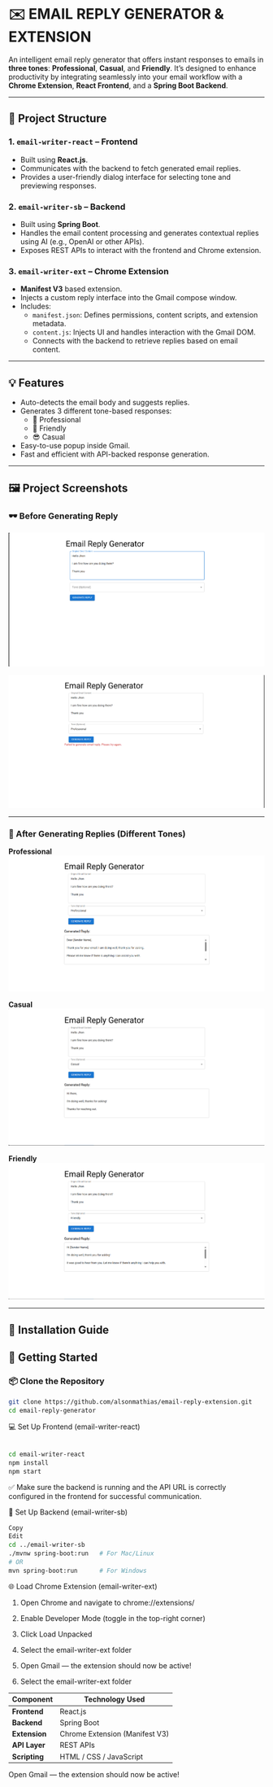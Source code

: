 # ✉️ EMAIL REPLY GENERATOR & EXTENSION

An intelligent email reply generator that offers instant responses to emails in **three tones**: **Professional**, **Casual**, and **Friendly**. It’s designed to enhance productivity by integrating seamlessly into your email workflow with a **Chrome Extension**, **React Frontend**, and a **Spring Boot Backend**.

---

## 📁 Project Structure

### 1. `email-writer-react` – Frontend
- Built using **React.js**.
- Communicates with the backend to fetch generated email replies.
- Provides a user-friendly dialog interface for selecting tone and previewing responses.

### 2. `email-writer-sb` – Backend
- Built using **Spring Boot**.
- Handles the email content processing and generates contextual replies using AI (e.g., OpenAI or other APIs).
- Exposes REST APIs to interact with the frontend and Chrome extension.

### 3. `email-writer-ext` – Chrome Extension
- **Manifest V3** based extension.
- Injects a custom reply interface into the Gmail compose window.
- Includes:
  - `manifest.json`: Defines permissions, content scripts, and extension metadata.
  - `content.js`: Injects UI and handles interaction with the Gmail DOM.
  - Connects with the backend to retrieve replies based on email content.

---

## 💡 Features

- Auto-detects the email body and suggests replies.
- Generates 3 different tone-based responses:
  - 🎩 Professional
  - 🙂 Friendly
  - 😎 Casual
- Easy-to-use popup inside Gmail.
- Fast and efficient with API-backed response generation.

---

## 🖼️ Project Screenshots

### 🕶️ Before Generating Reply

![Without Reply](./without_reply.png)

![Failed Reply](./failed_reply.png)

---

### 💬 After Generating Replies (Different Tones)

**Professional**
![Professional Reply](./professional_reply.png)

**Casual**
![Casual Reply](./casual_reply.png)

**Friendly**
![Friendly Reply](./friendly_reply.png)

---

## 🚀 Installation Guide

## 🚀 Getting Started

### 📦 Clone the Repository

```bash
git clone https://github.com/alsonmathias/email-reply-extension.git
cd email-reply-generator
```
💻 Set Up Frontend (email-writer-react)
```bash

cd email-writer-react
npm install
npm start
```
✅ Make sure the backend is running and the API URL is correctly configured in the frontend for successful communication.

🧩 Set Up Backend (email-writer-sb)
```bash
Copy
Edit
cd ../email-writer-sb
./mvnw spring-boot:run   # For Mac/Linux
# OR
mvn spring-boot:run      # For Windows
```
🌐 Load Chrome Extension (email-writer-ext)


1. Open Chrome and navigate to chrome://extensions/

2. Enable Developer Mode (toggle in the top-right corner)

3. Click Load Unpacked

4. Select the email-writer-ext folder

5. Open Gmail — the extension should now be active!

6. Select the email-writer-ext folder

| Component     | Technology Used                |
| ------------- | ------------------------------ |
| **Frontend**  | React.js                       |
| **Backend**   | Spring Boot                    |
| **Extension** | Chrome Extension (Manifest V3) |
| **API Layer** | REST APIs                      |
| **Scripting** | HTML / CSS / JavaScript        |


Open Gmail — the extension should now be active!
